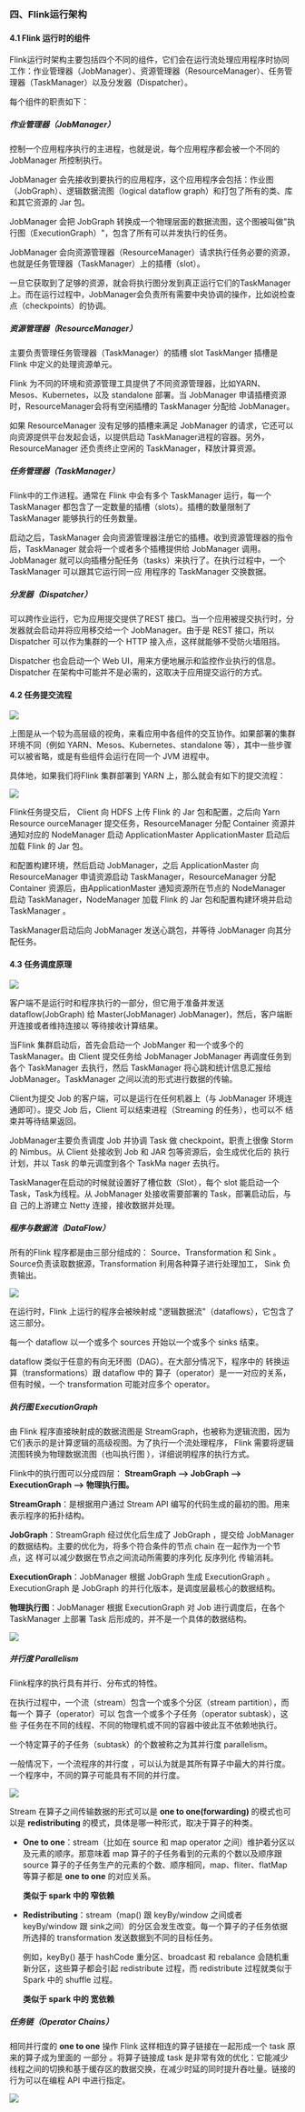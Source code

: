 ### 四、Flink运行架构

#### 4.1 Flink 运行时的组件

Flink运行时架构主要包括四个不同的组件，它们会在运行流处理应用程序时协同工作：作业管理器（JobManager）、资源管理器（ResourceManager）、任务管理器（TaskManager）以及分发器（Dispatcher）。

每个组件的职责如下：

##### 作业管理器（JobManager）

控制一个应用程序执行的主进程，也就是说，每个应用程序都会被一个不同的 JobManager 所控制执行。

JobManager 会先接收到要执行的应用程序，这个应用程序会包括：作业图（JobGraph）、逻辑数据流图（logical dataflow graph）和打包了所有的类、库和其它资源的 Jar 包。

JobManager 会把 JobGraph 转换成一个物理层面的数据流图，这个图被叫做"执行图（ExecutionGraph）"，包含了所有可以并发执行的任务。 

JobManager 会向资源管理器（ResourceManager）请求执行任务必要的资源，也就是任务管理器（TaskManager）上的插槽（slot）。

一旦它获取到了足够的资源，就会将执行图分发到真正运行它们的TaskManager上。而在运行过程中，JobManager会负责所有需要中央协调的操作，比如说检查点（checkpoints）的协调。

##### 资源管理器（ResourceManager）

主要负责管理任务管理器（TaskManager）的插槽 slot TaskManger 插槽是 Flink 中定义的处理资源单元。

Flink 为不同的环境和资源管理工具提供了不同资源管理器，比如YARN、Mesos、Kubernetes，以及 standalone 部署。当 JobManager 申请插槽资源时，ResourceManager会将有空闲插槽的 TaskManager 分配给 JobManager。

如果 ResourceManager 没有足够的插槽来满足 JobManager 的请求，它还可以向资源提供平台发起会话，以提供启动 TaskManager进程的容器。另外，ResourceManager 还负责终止空闲的 TaskManager，释放计算资源。

##### 任务管理器（TaskManager）

Flink中的工作进程。通常在 Flink 中会有多个 TaskManager 运行，每一个 TaskManager 都包含了一定数量的插槽（slots）。插槽的数量限制了 TaskManager 能够执行的任务数量。

启动之后，TaskManager 会向资源管理器注册它的插槽。收到资源管理器的指令后，TaskManager 就会将一个或者多个插槽提供给 JobManager 调用。JobManager 就可以向插槽分配任务（tasks）来执行了。在执行过程中，一个 TaskManager 可以跟其它运行同一应 用程序的 TaskManager 交换数据。

##### 分发器（Dispatcher）

可以跨作业运行，它为应用提交提供了REST 接口。当一个应用被提交执行时，分发器就会启动并将应用移交给一个 JobManager。由于是 REST 接口，所以 Dispatcher 可以作为集群的一个 HTTP 接入点，这样就能够不受防火墙阻挡。

Dispatcher 也会启动一个 Web UI，用来方便地展示和监控作业执行的信息。 Dispatcher 在架构中可能并不是必需的，这取决于应用提交运行的方式。

#### 4.2 任务提交流程
![](../images/202106_1/19.png)

上图是从一个较为高层级的视角，来看应用中各组件的交互协作。如果部署的集群环境不同（例如 YARN、Mesos、Kubernetes、standalone 等），其中一些步骤可以被省略，或是有些组件会运行在同一个 JVM 进程中。

具体地，如果我们将Flink 集群部署到 YARN 上，那么就会有如下的提交流程：

![](../images/202106_1/18.png)

Flink任务提交后， Client 向 HDFS 上传 Flink 的 Jar 包和配置，之后向 Yarn Resource ourceManager 提交任务，ResourceManager 分配 Container 资源并通知对应的 NodeManager 启动 ApplicationMaster ApplicationMaster 启动后加载 Flink 的 Jar 包。

和配置构建环境，然后启动 JobManager，之后 ApplicationMaster 向 ResourceManager 申请资源启动 TaskManager，ResourceManager 分配 Container 资源后，由ApplicationMaster 通知资源所在节点的 NodeManager 启动 TaskManager，NodeManager 加载 Flink 的 Jar 包和配置构建环境并启动 TaskManager 。

TaskManager启动后向 JobManager 发送心跳包，并等待 JobManager 向其分配任务。

#### 4.3 任务调度原理

![](../images/202106_1/20.png)

客户端不是运行时和程序执行的一部分，但它用于准备并发送dataflow(JobGraph) 给 Master(JobManager) JobManager)，然后，客户端断开连接或者维持连接以
等待接收计算结果。

当Flink 集群启动后，首先会启动一个 JobManger 和一个或多个的TaskManager。由 Client 提交任务给 JobManager JobManager 再调度任务到各个 TaskManager 去执行，然后 TaskManager 将心跳和统计信息汇报给 JobManager。TaskManager 之间以流的形式进行数据的传输。

Client为提交 Job 的客户端，可以是运行在任何机器上（与 JobManager 环境连通即可）。提交 Job 后，Client 可以结束进程（Streaming 的任务），也可以不
结束并等待结果返回。

JobManager主要负责调度 Job 并协调 Task 做 checkpoint，职责上很像 Storm 的 Nimbus。从 Client 处接收到 Job 和 JAR 包等资源后，会生成优化后的
执行计划，并以 Task 的单元调度到各个 TaskMa nager 去执行。

TaskManager在启动的时候就设置好了槽位数（Slot），每个 slot 能启动一个Task，Task为线程。从 JobManager 处接收需要部署的 Task，部署启动后，与自
己的上游建立 Netty 连接，接收数据并处理。

##### 程序与数据流（DataFlow）

所有的Flink 程序都是由三部分组成的： Source、Transformation 和 Sink 。
Source负责读取数据源，Transformation 利用各种算子进行处理加工， Sink 负责输出。

![](../images/202106_1/36.png)

在运行时，Flink 上运行的程序会被映射成 "逻辑数据流"（dataflows），它包含了这三部分。

每一个 dataflow 以一个或多个 sources 开始以一个或多个 sinks 结束。 

dataflow 类似于任意的有向无环图（DAG）。在大部分情况下，程序中的 转换运算（transformations）跟 dataflow 中的 算子（operator）是一一对应的关系，但有时候，一个 transformation 可能对应多个 operator。

##### 执行图 ExecutionGraph

由 Flink 程序直接映射成的数据流图是 StreamGraph，也被称为逻辑流图，因为它们表示的是计算逻辑的高级视图。为了执行一个流处理程序， Flink 需要将逻辑流图转换为物理数据流图（也叫执行图 ），详细说明程序的执行方式。



Flink中的执行图可以分成四层： **StreamGraph --> JobGraph --> ExecutionGraph --> 物理执行图。**

**StreamGraph**：是根据用户通过 Stream API 编写的代码生成的最初的图。用来表示程序的拓扑结构。

**JobGraph**：StreamGraph 经过优化后生成了 JobGraph ，提交给 JobManager 的数据结构。主要的优化为，将多个符合条件的节点 chain 在一起作为一个节点，这
样可以减少数据在节点之间流动所需要的序列化 反序列化 传输消耗。

**ExecutionGraph**：JobManager 根据 JobGraph 生成 ExecutionGraph 。ExecutionGraph 是 JobGraph 的并行化版本，是调度层最核心的数据结构。

**物理执行图**：JobManager 根据 ExecutionGraph 对 Job 进行调度后，在各个TaskManager 上部署 Task 后形成的，并不是一个具体的数据结构。

![](../images/202106_1/21.png)

##### 并行度 Parallelism

Flink程序的执行具有并行、分布式的特性。

在执行过程中，一个流（stream）包含一个或多个分区（stream partition），而每一个 算子（operator）可以 包含一个或多个子任务（operator subtask），这些 子任务在不同的线程、不同的物理机或不同的容器中彼此互不依赖地执行。

一个特定算子的子任务（subtask）的个数被称之为其并行度 parallelism。

一般情况下，一个流程序的并行度 ，可以认为就是其所有算子中最大的并行度。一个程序中，不同的算子可能具有不同的并行度。

![](../images/202106_1/22.png)

Stream 在算子之间传输数据的形式可以是 **one to one(forwarding)** 的模式也可以是 **redistributing** 的模式，具体是哪一种形式，取决于算子的种类。

- **One to one**：stream（比如在 source 和 map operator 之间）维护着分区以及元素的顺序。那意味着 map 算子的子任务看到的元素的个数以及顺序跟 source 算子的子任务生产的元素的个数、顺序相同，map、fliter、flatMap 等算子都是 **one to one** 的对应关系。

    **类似于 spark 中的 窄依赖**

- **Redistributing**：stream（map() 跟 keyBy/window 之间或者 keyBy/window 跟 sink之间）的分区会发生改变。每一个算子的子任务依据所选择的 transformation 发送数据到不同的目标任务。

    例如，keyBy() 基于 hashCode 重分区、broadcast 和 rebalance 会随机重新分区，这些算子都会引起 redistribute 过程，而 redistribute 过程就类似于Spark 中的 shuffle 过程。

    **类似于 spark 中的 宽依赖**

##### 任务链（Operator Chains）

相同并行度的 **one to one** 操作 Flink 这样相连的算子链接在一起形成一个 task 原来的算子成为里面的 一部分 。将算子链接成 task 是非常有效的优化：它能减少线程之间的切换和基于缓存区的数据交换，在减少时延的同时提升吞吐量。链接的行为可以在编程 API 中进行指定。

![](../images/202106_1/23.png)

